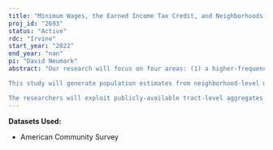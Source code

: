 ```yaml
---
title: "Minimum Wages, the Earned Income Tax Credit, and Neighborhoods: New Research"
proj_id: "2693"
status: "Active"
rdc: "Irvine"
start_year: "2022"
end_year: "nan"
pi: "David Neumark"
abstract: "Our research will focus on four areas: (1) a higher-frequency (annual) look at more recent data , especially in light of recent variation in programs of interest to the research; (2) adding analysis of the earned income tax credit (EITC) in addition to the minimum wage; (3) analysis of the many local minimum wages adopted in recent years (see, e.g., Neumark and Yen, 2020); and (4) differentiating effects at the tract level based on the surrounding geography (e.g., are effects different in low-income/low-socioeconomic status (SES) tracts that are near high-income/high-SES tracts vs. low-income/low-SES tracts in a large area of other low-income tracts). We will use American Community Survey (ACS) data (2005-2019, and through 2027 as new data become available during the course of the project).

This study will generate population estimates from neighborhood-level models of employment outcomes. These estimates, based on underlying microdata aggregated to the Census tract-level, will increase the Bureau's understanding of the quality of the data contained in the ACS. The estimates produced will not be released into the public domain, but will instead be used in models that examine neighborhood-level employment and poverty status following changes in the minimum wage and the EITC. The research will focus on whether any resulting changes in employment status disproportionally affect socioeconomically disadvantaged neighborhoods, either in isolation or when compared to population estimates that are grouped into spatially larger levels of geography. These estimates, constructed from models with Census tract as the unit of observation, will also demonstrate how alternatively aggregated microdata can be used to increase the utility of Census Bureau data for analyzing demographic, economic, and social conditions.

The researchers will exploit publicly-available tract-level aggregates and create their own (non-comparable) aggregates using confidential data. The investigators will generate a panel dataset across spatially and temporally harmonized Census tracts that will allow them to examine local-level outcomes as a function of minimum wage increases. Utilizing microdata from the ACS, the researchers will estimate a model of tract-level employment and employment/income-related outcomes as a function of tract-level labor market features as well as other factors."
---
```


**Datasets Used:**

  - American Community Survey 

